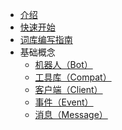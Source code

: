 <!-- _sidebar.md -->

* [介绍](/)
* [快速开始](/guide/get-started.md)
* [词库编写指南](/guide.md)
* 基础概念
  * [机器人（Bot）](/manual/bot.md)
  * [工具库（Compat）](/manual/compat.md)
  * [客户端（Client）](/manual/client.md)
  * [事件（Event）](/manual/event.md)
  * [消息（Message）](/manual/message.md)